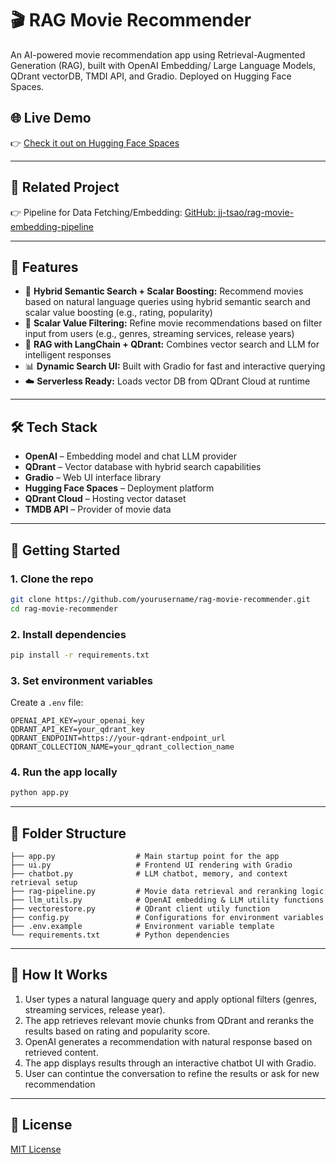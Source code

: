 # 🎬 RAG Movie Recommender

An AI-powered movie recommendation app using Retrieval-Augmented Generation (RAG), built with OpenAI Embedding/ Large Language Models, QDrant vectorDB, TMDI API, and Gradio. Deployed on Hugging Face Spaces.

## 🌐 Live Demo

👉 [Check it out on Hugging Face Spaces](https://huggingface.co/spaces/JJTsao/RAG_Movie_Recommendation_Assistant)

---

## 🔗 Related Project

👉 Pipeline for Data Fetching/Embedding: [GitHub: jj-tsao/rag-movie-embedding-pipeline](https://github.com/jj-tsao/rag-movie-embedding-pipeline)

---
## 📌 Features

- 🎯 **Hybrid Semantic Search + Scalar Boosting:** Recommend movies based on natural language queries using hybrid semantic search and scalar value boosting (e.g., rating, popularity)
- 🔎 **Scalar Value Filtering:** Refine movie recommendations based on filter input from users (e.g., genres, streaming services, release years)
- 🧠 **RAG with LangChain + QDrant:** Combines vector search and LLM for intelligent responses
- 📊 **Dynamic Search UI:** Built with Gradio for fast and interactive querying
- ☁️ **Serverless Ready:** Loads vector DB from QDrant Cloud at runtime

---

## 🛠️ Tech Stack

- **OpenAI** – Embedding model and chat LLM provider
- **QDrant** – Vector database with hybrid search capabilities
- **Gradio** – Web UI interface library
- **Hugging Face Spaces** – Deployment platform
- **QDrant Cloud** – Hosting vector dataset
- **TMDB API** – Provider of movie data

---

## 🚀 Getting Started

### 1. Clone the repo

```bash
git clone https://github.com/yourusername/rag-movie-recommender.git
cd rag-movie-recommender
```

### 2. Install dependencies

```bash
pip install -r requirements.txt
```

### 3. Set environment variables

Create a `.env` file:
```
OPENAI_API_KEY=your_openai_key
QDRANT_API_KEY=your_qdrant_key
QDRANT_ENDPOINT=https://your-qdrant-endpoint_url
QDRANT_COLLECTION_NAME=your_qdrant_collection_name
```

### 4. Run the app locally

```bash
python app.py
```

---

## 📂 Folder Structure

```
├── app.py                  # Main startup point for the app
├── ui.py                   # Frontend UI rendering with Gradio
├── chatbot.py              # LLM chatbot, memory, and context retrieval setup
├── rag-pipeline.py         # Movie data retrieval and reranking logic
├── llm_utils.py            # OpenAI embedding & LLM utility functions
├── vectorestore.py         # QDrant client utily function
├── config.py               # Configurations for environment variables
├── .env.example            # Environment variable template
└── requirements.txt        # Python dependencies
```

---

## 🧠 How It Works

1. User types a natural language query and apply optional filters (genres, streaming services, release year).
2. The app retrieves relevant movie chunks from QDrant and reranks the results based on rating and popularity score.
3. OpenAI generates a recommendation with natural response based on retrieved content.
4. The app displays results through an interactive chatbot UI with Gradio.
5. User can contintue the conversation to refine the results or ask for new recommendation

---

## 📄 License

[MIT License](LICENSE)
